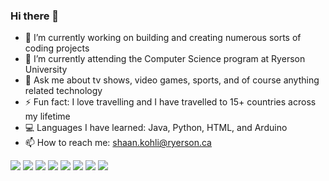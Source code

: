 ### Hi there 👋

- 🔭 I’m currently working on building and creating numerous sorts of coding projects
- 🌱 I’m currently attending the Computer Science program at Ryerson University
- 💬 Ask me about tv shows, video games, sports, and of course anything related technology
- ⚡ Fun fact: I love travelling and I have travelled to 15+ countries across my lifetime
- 💻 Languages I have learned: Java, Python, HTML, and Arduino
- 📫 How to reach me: shaan.kohli@ryerson.ca

![](https://img.shields.io/static/v1?label=OS&message=Windows&color=blue)
![](https://img.shields.io/static/v1?label=CODE&message=Java&color=red)
![](https://img.shields.io/static/v1?label=CODE&message=Python&color=red)
![](https://img.shields.io/static/v1?label=CODE&message=HTML&color=red)
![](https://img.shields.io/static/v1?label=CODE&message=Arduino&color=red)
![](https://img.shields.io/static/v1?label=TextEditor&message=PyCharm&color=purple)
![](https://img.shields.io/static/v1?label=TextEditor&message=VSCode&color=purple)
![](https://img.shields.io/static/v1?label=Tools&message=Git&color=yellow)

